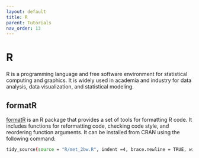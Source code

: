 ```yaml
---
layout: default
title: R
parent: Tutorials
nav_order: 13
---
```





# R


R is a programming language and free software environment for statistical computing and graphics. It is widely used in academia and industry for data analysis, data visualization, and statistical modeling.










## formatR

[formatR](https://yihui.org/formatr/) is an R package that provides a set of tools for formatting R code. It includes functions for reformatting code, checking code style, and reordering function arguments. It can be installed from CRAN using the following command:



```bash
tidy_source(source = "R/met_2bw.R", indent =4, brace.newline = TRUE, width.cutoff = 50, args.newline = TRUE, file = "./new.R")

```